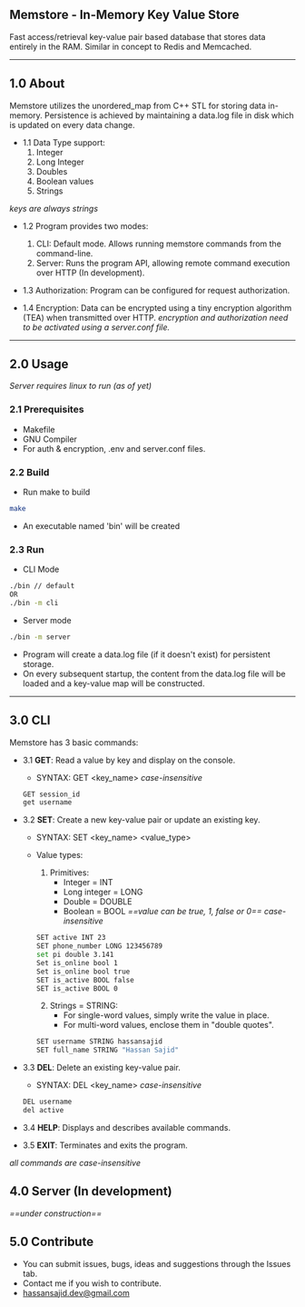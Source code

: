 ## Memstore - In-Memory Key Value Store
Fast access/retrieval key-value pair based database that stores data entirely in the RAM.
Similar in concept to Redis and Memcached.

---

## 1.0 About
Memstore utilizes the unordered_map from C++ STL for storing data in-memory. Persistence is achieved by maintaining a data.log file in disk which is updated on every data change.

- 1.1 Data Type support:
    1. Integer
    2. Long Integer
    3. Doubles
    4. Boolean values
    5. Strings

*keys are always strings*

- 1.2 Program provides two modes:
    1. CLI: Default mode. Allows running memstore commands from the command-line.
    2. Server: Runs the program API, allowing remote command execution over HTTP (In development).

- 1.3 Authorization: Program can be configured for request authorization.

- 1.4 Encryption: Data can be encrypted using a tiny encryption algorithm (TEA) when transmitted over HTTP.
*encryption and authorization need to be activated using a server.conf file.*

---

## 2.0 Usage
*Server requires linux to run (as of yet)*

### 2.1 Prerequisites 
- Makefile
- GNU Compiler
- For auth & encryption, .env and server.conf files.

### 2.2 Build
- Run make to build
```bash
make
```
- An executable named 'bin' will be created

### 2.3 Run
- CLI Mode
```bash
./bin // default
OR
./bin -m cli
```

- Server mode
```bash
./bin -m server
```

- Program will create a data.log file (if it doesn't exist) for persistent storage.
- On every subsequent startup, the content from the data.log file will be loaded and a key-value map will be constructed.

---

## 3.0 CLI
Memstore has 3 basic commands:

- 3.1 **GET**: Read a value by key and display on the console.
    - SYNTAX: GET <key_name> 
    *case-insensitive*

    ```bash
    GET session_id
    get username 
    ```

- 3.2 **SET**: Create a new key-value pair or update an existing key.
    - SYNTAX: SET <key_name> <value_type> <value>
    - Value types:
        1. Primitives: 
            - Integer = INT
            - Long integer = LONG
            - Double = DOUBLE
            - Boolean = BOOL *==value can be true, 1, false or 0==*
            *case-insensitive*

        ```bash
        SET active INT 23
        SET phone_number LONG 123456789
        set pi double 3.141
        Set is_online bool 1
        Set is_online bool true
        SET is_active BOOL false
        SET is_active BOOL 0
        ```

        2. Strings = STRING:
            - For single-word values, simply write the value in place.
            - For multi-word values, enclose them in "double quotes".

        ```bash
        SET username STRING hassansajid
        SET full_name STRING "Hassan Sajid"
        ```

- 3.3 **DEL**: Delete an existing key-value pair.
    - SYNTAX: DEL <key_name>
    *case-insensitive*

    ```bash
    DEL username
    del active
    ```

- 3.4 **HELP**: Displays and describes available commands.

- 3.5 **EXIT**: Terminates and exits the program.

*all commands are case-insensitive*


## 4.0 Server (In development)
*==under construction==*

## 5.0 Contribute
- You can submit issues, bugs, ideas and suggestions through the Issues tab.
- Contact me if you wish to contribute.
- hassansajid.dev@gmail.com


